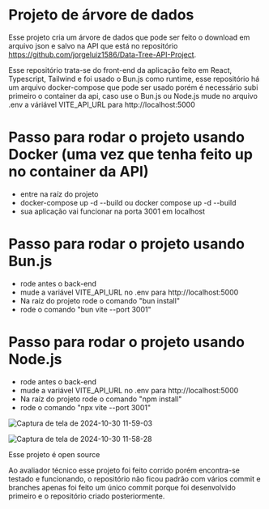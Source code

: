 # Projeto de árvore de dados

Esse projeto cria um árvore de dados que pode ser feito o download em arquivo json e salvo na API que está no repositório https://github.com/jorgeluiz1586/Data-Tree-API-Project.

Esse repositório trata-se do front-end da aplicação feito em React, Typescript, Tailwind e foi usado o Bun.js como runtime, esse repositório há um arquivo docker-compose que pode ser usado porém é necessário subi primeiro o container da api, caso use o Bun.js ou Node.js mude no arquivo .env a váriável VITE_API_URL para http://localhost:5000

# Passo para rodar o projeto usando Docker (uma vez que tenha feito up no container da API)
- entre na raíz do projeto
- docker-compose up -d --build ou docker compose up -d --build
- sua aplicação vai funcionar na porta 3001 em localhost

# Passo para rodar o projeto usando Bun.js
- rode antes o back-end
- mude a variável VITE_API_URL no .env para http://localhost:5000
- Na raíz do projeto rode o comando "bun install"
- rode o comando "bun vite --port 3001"

# Passo para rodar o projeto usando Node.js
- rode antes o back-end
- mude a variável VITE_API_URL no .env para http://localhost:5000
- Na raíz do projeto rode o comando "npm install"
- rode o comando "npx vite --port 3001"


![Captura de tela de 2024-10-30 11-59-03](https://github.com/user-attachments/assets/10f1d40d-b9c7-4b47-9eed-97b8b304377c)

![Captura de tela de 2024-10-30 11-58-28](https://github.com/user-attachments/assets/c4ee3242-8fc3-4c42-8b50-24e49812fcb0)

Esse projeto é open source

Ao avaliador técnico esse projeto foi feito corrido porém encontra-se testado e funcionando, o repositório não ficou padrão com vários commit e branches apenas foi feito um único commit porque foi desenvolvido primeiro e o repositório criado posteriormente.
